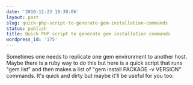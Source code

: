 ```yaml
---
date: '2010-11-23 19:30:06'
layout: post
slug: quick-php-script-to-generate-gem-installation-commands
status: publish
title: Quick PHP script to generate gem installation commands
wordpress_id: '175'
---
```


Sometimes one needs to replicate one gem environment to another host. Maybe there is a ruby way to do this but here is a quick script that runs "gem list" and then makes a list of "gem install PACKAGE -v VERSION" commands. It's quick and dirty but maybe it'll be useful for you too:

<script src="https://gist.github.com/2904087.js">
</script>
